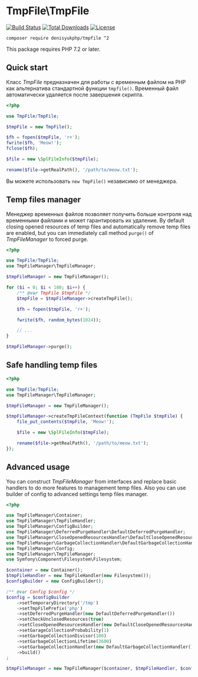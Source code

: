 # TmpFile\TmpFile

[![Build Status](https://travis-ci.org/denisyukphp/tmpfile.svg?branch=master)](https://travis-ci.org/denisyukphp/tmpfile) [![Total Downloads](https://poser.pugx.org/denisyukphp/tmpfile/downloads)](https://packagist.org/packages/denisyukphp/tmpfile) [![License](https://poser.pugx.org/denisyukphp/tmpfile/license)](https://packagist.org/packages/denisyukphp/tmpfile)

```
composer require denisyukphp/tmpfile ^2
```

This package requires PHP 7.2 or later.

## Quick start

Класс *TmpFile* предназначен для работы с временным файлом на PHP как альтернатива стандартной функции `tmpfile()`. Временный файл автоматически удаляется после завершения скрипта.

```php
<?php

use TmpFile/TmpFile;

$tmpFile = new TmpFile();

$fh = fopen($tmpFile, 'r+');
fwrite($fh, 'Meow!');
fclose($fh);

$file = new \SplFileInfo($tmpFile);

rename($file->getRealPath(), '/path/to/meow.txt');
```

Вы можете использовать `new TmpFile()` независимо от менеджера.

## Temp files manager

Менеджер временных файлов позволяет получить больше контроля над временными файлами и может гарантировать их удаление. By default closing opened resources of temp files and automatically remove temp files are enabled, but you can immediately call method `purge()` of *TmpFileManager* to forced purge.

```php
<?php

use TmpFile/TmpFile;
use TmpFileManager\TmpFileManager;

$tmpFileManager = new TmpFileManager();

for ($i = 0; $i < 100; $i++) {
    /** @var TmpFile $tmpFile */
    $tmpFile = $tmpFileManager->createTmpFile();

    $fh = fopen($tmpFile, 'r+');

    fwrite($fh, random_bytes(1024));

    // ...
}

$tmpFileManager->purge();
```

## Safe handling temp files

```php
<?php

use TmpFile/TmpFile;
use TmpFileManager\TmpFileManager;

$tmpFileManager = new TmpFileManager();

$tmpFileManager->createTmpFileContext(function (TmpFile $tmpFile) {
    file_put_contents($tmpFile, 'Meow!');

    $file = new \SplFileInfo($tmpFile);

    rename($file->getRealPath(), '/path/to/meow.txt');
});
```

## Advanced usage

You can construct *TmpFileManager* from interfaces and replace basic handlers to do more features to management temp files. Also you can use builder of config to advanced settings temp files manager.

```php
<?php

use TmpFileManager\Container;
use TmpFileManager\TmpFileHandler;
use TmpFileManager\ConfigBuilder;
use TmpFileManager\DeferredPurgeHandler\DefaultDeferredPurgeHandler;
use TmpFileManager\CloseOpenedResourcesHandler\DefaultCloseOpenedResourcesHandler;
use TmpFileManager\GarbageCollectionHandler\DefaultGarbageCollectionHandler;
use TmpFileManager\Config;
use TmpFileManager\TmpFileManager;
use Symfony\Component\Filesystem\Filesystem;

$container = new Container();
$tmpFileHandler = new TmpFileHandler(new Filesystem());
$configBuilder = new ConfigBuilder();

/** @var Config $config */
$config = $configBuilder
    ->setTemporaryDirectory('/tmp')
    ->setTmpFilePrefix('php')
    ->setDeferredPurgeHandler(new DefaultDeferredPurgeHandler())
    ->setCheckUnclosedResources(true)
    ->setCloseOpenedResourcesHandler(new DefaultCloseOpenedResourcesHandler())
    ->setGarageCollectionProbability(1)
    ->setGarbageCollectionDivisor(100)
    ->setGarbageCollectionLifetime(3600)
    ->setGarbageCollectionHandler(new DefaultGarbageCollectionHandler())
    ->build()
;

$tmpFileManager = new TmpFileManager($container, $tmpFileHandler, $config);
```
